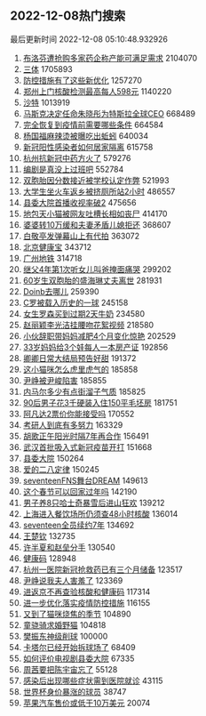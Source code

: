 ## 2022-12-08热门搜索 
最后更新时间 2022-12-08 05:10:48.932926 
1. [布洛芬遭抢购多家药企称产能可满足需求](https://s.weibo.com/weibo?q=%23%E5%B8%83%E6%B4%9B%E8%8A%AC%E9%81%AD%E6%8A%A2%E8%B4%AD%E5%A4%9A%E5%AE%B6%E8%8D%AF%E4%BC%81%E7%A7%B0%E4%BA%A7%E8%83%BD%E5%8F%AF%E6%BB%A1%E8%B6%B3%E9%9C%80%E6%B1%82%23&t=31&band_rank=1&Refer=top) 2104070
1. [三体](https://s.weibo.com/weibo?q=%E4%B8%89%E4%BD%93&t=31&band_rank=2&Refer=top) 1705893
1. [防控措施有了这些新优化](https://s.weibo.com/weibo?q=%23%E9%98%B2%E6%8E%A7%E6%8E%AA%E6%96%BD%E6%9C%89%E4%BA%86%E8%BF%99%E4%BA%9B%E6%96%B0%E4%BC%98%E5%8C%96%23&t=31&band_rank=3&Refer=top) 1257270
1. [郑州上门核酸检测最高每人598元](https://s.weibo.com/weibo?q=%23%E9%83%91%E5%B7%9E%E4%B8%8A%E9%97%A8%E6%A0%B8%E9%85%B8%E6%A3%80%E6%B5%8B%E6%9C%80%E9%AB%98%E6%AF%8F%E4%BA%BA598%E5%85%83%23&t=31&band_rank=4&Refer=top) 1140220
1. [沙特](https://s.weibo.com/weibo?q=%23%E6%B2%99%E7%89%B9%23&t=31&band_rank=5&Refer=top) 1013919
1. [马斯克决定任命朱晓彤为特斯拉全球CEO](https://s.weibo.com/weibo?q=%23%E9%A9%AC%E6%96%AF%E5%85%8B%E5%86%B3%E5%AE%9A%E4%BB%BB%E5%91%BD%E6%9C%B1%E6%99%93%E5%BD%A4%E4%B8%BA%E7%89%B9%E6%96%AF%E6%8B%89%E5%85%A8%E7%90%83CEO%23&t=31&band_rank=11&Refer=top) 668489
1. [完全恢复到疫情前需要哪些条件](https://s.weibo.com/weibo?q=%23%E5%AE%8C%E5%85%A8%E6%81%A2%E5%A4%8D%E5%88%B0%E7%96%AB%E6%83%85%E5%89%8D%E9%9C%80%E8%A6%81%E5%93%AA%E4%BA%9B%E6%9D%A1%E4%BB%B6%23&t=31&band_rank=6&Refer=top) 664584
1. [杨国福麻辣烫被曝吃出蚯蚓](https://s.weibo.com/weibo?q=%23%E6%9D%A8%E5%9B%BD%E7%A6%8F%E9%BA%BB%E8%BE%A3%E7%83%AB%E8%A2%AB%E6%9B%9D%E5%90%83%E5%87%BA%E8%9A%AF%E8%9A%93%23&t=31&band_rank=7&Refer=top) 640034
1. [新冠阳性感染者如何居家隔离](https://s.weibo.com/weibo?q=%23%E6%96%B0%E5%86%A0%E9%98%B3%E6%80%A7%E6%84%9F%E6%9F%93%E8%80%85%E5%A6%82%E4%BD%95%E5%B1%85%E5%AE%B6%E9%9A%94%E7%A6%BB%23&t=31&band_rank=8&Refer=top) 615758
1. [杭州抗新冠中药方火了](https://s.weibo.com/weibo?q=%23%E6%9D%AD%E5%B7%9E%E6%8A%97%E6%96%B0%E5%86%A0%E4%B8%AD%E8%8D%AF%E6%96%B9%E7%81%AB%E4%BA%86%23&t=31&band_rank=32&Refer=top) 579276
1. [编剧是真没上过班吧](https://s.weibo.com/weibo?q=%23%E7%BC%96%E5%89%A7%E6%98%AF%E7%9C%9F%E6%B2%A1%E4%B8%8A%E8%BF%87%E7%8F%AD%E5%90%A7%23&t=31&band_rank=9&Refer=top) 552784
1. [双胞胎因分数接近被学校认定作弊](https://s.weibo.com/weibo?q=%23%E5%8F%8C%E8%83%9E%E8%83%8E%E5%9B%A0%E5%88%86%E6%95%B0%E6%8E%A5%E8%BF%91%E8%A2%AB%E5%AD%A6%E6%A0%A1%E8%AE%A4%E5%AE%9A%E4%BD%9C%E5%BC%8A%23&t=31&band_rank=31&Refer=top) 521993
1. [大学生坐火车返乡被挤厕所站2小时](https://s.weibo.com/weibo?q=%23%E5%A4%A7%E5%AD%A6%E7%94%9F%E5%9D%90%E7%81%AB%E8%BD%A6%E8%BF%94%E4%B9%A1%E8%A2%AB%E6%8C%A4%E5%8E%95%E6%89%80%E7%AB%992%E5%B0%8F%E6%97%B6%23&t=31&band_rank=10&Refer=top) 486557
1. [县委大院首播收视率破2](https://s.weibo.com/weibo?q=%23%E5%8E%BF%E5%A7%94%E5%A4%A7%E9%99%A2%E9%A6%96%E6%92%AD%E6%94%B6%E8%A7%86%E7%8E%87%E7%A0%B42%23&t=31&band_rank=12&Refer=top) 475656
1. [地包天小猫被网友吐槽长相如丧尸](https://s.weibo.com/weibo?q=%23%E5%9C%B0%E5%8C%85%E5%A4%A9%E5%B0%8F%E7%8C%AB%E8%A2%AB%E7%BD%91%E5%8F%8B%E5%90%90%E6%A7%BD%E9%95%BF%E7%9B%B8%E5%A6%82%E4%B8%A7%E5%B0%B8%23&t=31&band_rank=18&Refer=top) 414170
1. [婆婆转10万缓和夫妻矛盾儿媳拒还](https://s.weibo.com/weibo?q=%23%E5%A9%86%E5%A9%86%E8%BD%AC10%E4%B8%87%E7%BC%93%E5%92%8C%E5%A4%AB%E5%A6%BB%E7%9F%9B%E7%9B%BE%E5%84%BF%E5%AA%B3%E6%8B%92%E8%BF%98%23&t=31&band_rank=13&Refer=top) 368607
1. [白敬亭发弹幕山上有代拍](https://s.weibo.com/weibo?q=%23%E7%99%BD%E6%95%AC%E4%BA%AD%E5%8F%91%E5%BC%B9%E5%B9%95%E5%B1%B1%E4%B8%8A%E6%9C%89%E4%BB%A3%E6%8B%8D%23&t=31&band_rank=14&Refer=top) 363072
1. [北京健康宝](https://s.weibo.com/weibo?q=%E5%8C%97%E4%BA%AC%E5%81%A5%E5%BA%B7%E5%AE%9D&t=31&band_rank=15&Refer=top) 343712
1. [广州地铁](https://s.weibo.com/weibo?q=%23%E5%B9%BF%E5%B7%9E%E5%9C%B0%E9%93%81%23&t=31&band_rank=16&Refer=top) 314718
1. [继父4年第1次听女儿叫爸掩面痛哭](https://s.weibo.com/weibo?q=%23%E7%BB%A7%E7%88%B64%E5%B9%B4%E7%AC%AC1%E6%AC%A1%E5%90%AC%E5%A5%B3%E5%84%BF%E5%8F%AB%E7%88%B8%E6%8E%A9%E9%9D%A2%E7%97%9B%E5%93%AD%23&t=31&band_rank=17&Refer=top) 299202
1. [60岁生双胞胎的盛海琳丈夫离世](https://s.weibo.com/weibo?q=%2360%E5%B2%81%E7%94%9F%E5%8F%8C%E8%83%9E%E8%83%8E%E7%9A%84%E7%9B%9B%E6%B5%B7%E7%90%B3%E4%B8%88%E5%A4%AB%E7%A6%BB%E4%B8%96%23&t=31&band_rank=19&Refer=top) 281931
1. [Doinb去哪儿](https://s.weibo.com/weibo?q=%23Doinb%E5%8E%BB%E5%93%AA%E5%84%BF%23&t=31&band_rank=33&Refer=top) 259390
1. [C罗被载入历史的一球](https://s.weibo.com/weibo?q=%23C%E7%BD%97%E8%A2%AB%E8%BD%BD%E5%85%A5%E5%8E%86%E5%8F%B2%E7%9A%84%E4%B8%80%E7%90%83%23&t=31&band_rank=20&Refer=top) 245158
1. [女生罗森买到过期2天牛奶](https://s.weibo.com/weibo?q=%23%E5%A5%B3%E7%94%9F%E7%BD%97%E6%A3%AE%E4%B9%B0%E5%88%B0%E8%BF%87%E6%9C%9F2%E5%A4%A9%E7%89%9B%E5%A5%B6%23&t=31&band_rank=46&Refer=top) 234580
1. [赵丽颖李光洁挂腰吻花絮视频](https://s.weibo.com/weibo?q=%23%E8%B5%B5%E4%B8%BD%E9%A2%96%E6%9D%8E%E5%85%89%E6%B4%81%E6%8C%82%E8%85%B0%E5%90%BB%E8%8A%B1%E7%B5%AE%E8%A7%86%E9%A2%91%23&t=31&band_rank=21&Refer=top) 218580
1. [小伙辞职带妈妈减肥4个月变化惊艳](https://s.weibo.com/weibo?q=%23%E5%B0%8F%E4%BC%99%E8%BE%9E%E8%81%8C%E5%B8%A6%E5%A6%88%E5%A6%88%E5%87%8F%E8%82%A54%E4%B8%AA%E6%9C%88%E5%8F%98%E5%8C%96%E6%83%8A%E8%89%B3%23&t=31&band_rank=22&Refer=top) 202529
1. [33岁妈妈给3个娃每人一本房产证](https://s.weibo.com/weibo?q=%2333%E5%B2%81%E5%A6%88%E5%A6%88%E7%BB%993%E4%B8%AA%E5%A8%83%E6%AF%8F%E4%BA%BA%E4%B8%80%E6%9C%AC%E6%88%BF%E4%BA%A7%E8%AF%81%23&t=31&band_rank=23&Refer=top) 192856
1. [卿卿日常大结局预告好甜](https://s.weibo.com/weibo?q=%23%E5%8D%BF%E5%8D%BF%E6%97%A5%E5%B8%B8%E5%A4%A7%E7%BB%93%E5%B1%80%E9%A2%84%E5%91%8A%E5%A5%BD%E7%94%9C%23&t=31&band_rank=24&Refer=top) 191372
1. [这小猫咪怎么虎里虎气的](https://s.weibo.com/weibo?q=%23%E8%BF%99%E5%B0%8F%E7%8C%AB%E5%92%AA%E6%80%8E%E4%B9%88%E8%99%8E%E9%87%8C%E8%99%8E%E6%B0%94%E7%9A%84%23&t=31&band_rank=25&Refer=top) 185858
1. [尹峥被尹峻陷害](https://s.weibo.com/weibo?q=%E5%B0%B9%E5%B3%A5%E8%A2%AB%E5%B0%B9%E5%B3%BB%E9%99%B7%E5%AE%B3&t=31&band_rank=26&Refer=top) 185855
1. [内马尔多少有点街溜子气质](https://s.weibo.com/weibo?q=%23%E5%86%85%E9%A9%AC%E5%B0%94%E5%A4%9A%E5%B0%91%E6%9C%89%E7%82%B9%E8%A1%97%E6%BA%9C%E5%AD%90%E6%B0%94%E8%B4%A8%23&t=31&band_rank=27&Refer=top) 185825
1. [90后男子花3千硬装入住150平毛坯房](https://s.weibo.com/weibo?q=%2390%E5%90%8E%E7%94%B7%E5%AD%90%E8%8A%B13%E5%8D%83%E7%A1%AC%E8%A3%85%E5%85%A5%E4%BD%8F150%E5%B9%B3%E6%AF%9B%E5%9D%AF%E6%88%BF%23&t=31&band_rank=28&Refer=top) 181751
1. [阿凡达2票价你能接受吗](https://s.weibo.com/weibo?q=%23%E9%98%BF%E5%87%A1%E8%BE%BE2%E7%A5%A8%E4%BB%B7%E4%BD%A0%E8%83%BD%E6%8E%A5%E5%8F%97%E5%90%97%23&t=31&band_rank=29&Refer=top) 170552
1. [考研人到底有多努力](https://s.weibo.com/weibo?q=%23%E8%80%83%E7%A0%94%E4%BA%BA%E5%88%B0%E5%BA%95%E6%9C%89%E5%A4%9A%E5%8A%AA%E5%8A%9B%23&t=31&band_rank=30&Refer=top) 163329
1. [胡歌正午阳光时隔7年再合作](https://s.weibo.com/weibo?q=%23%E8%83%A1%E6%AD%8C%E6%AD%A3%E5%8D%88%E9%98%B3%E5%85%89%E6%97%B6%E9%9A%947%E5%B9%B4%E5%86%8D%E5%90%88%E4%BD%9C%23&t=31&band_rank=34&Refer=top) 156491
1. [武汉首批吸入式新冠疫苗开打](https://s.weibo.com/weibo?q=%23%E6%AD%A6%E6%B1%89%E9%A6%96%E6%89%B9%E5%90%B8%E5%85%A5%E5%BC%8F%E6%96%B0%E5%86%A0%E7%96%AB%E8%8B%97%E5%BC%80%E6%89%93%23&t=31&band_rank=35&Refer=top) 151668
1. [县委大院](https://s.weibo.com/weibo?q=%E5%8E%BF%E5%A7%94%E5%A4%A7%E9%99%A2&t=31&band_rank=36&Refer=top) 150264
1. [爱的二八定律](https://s.weibo.com/weibo?q=%E7%88%B1%E7%9A%84%E4%BA%8C%E5%85%AB%E5%AE%9A%E5%BE%8B&t=31&band_rank=37&Refer=top) 150245
1. [seventeenFNS舞台DREAM](https://s.weibo.com/weibo?q=%23seventeenFNS%E8%88%9E%E5%8F%B0DREAM%23&t=31&band_rank=21&Refer=top) 149613
1. [这个春节可以回家过年吗](https://s.weibo.com/weibo?q=%23%E8%BF%99%E4%B8%AA%E6%98%A5%E8%8A%82%E5%8F%AF%E4%BB%A5%E5%9B%9E%E5%AE%B6%E8%BF%87%E5%B9%B4%E5%90%97%23&t=31&band_rank=38&Refer=top) 142190
1. [男子养8只哈士奇暴雪后进山狂欢](https://s.weibo.com/weibo?q=%23%E7%94%B7%E5%AD%90%E5%85%BB8%E5%8F%AA%E5%93%88%E5%A3%AB%E5%A5%87%E6%9A%B4%E9%9B%AA%E5%90%8E%E8%BF%9B%E5%B1%B1%E7%8B%82%E6%AC%A2%23&t=31&band_rank=39&Refer=top) 139212
1. [上海进入餐饮场所仍须查48小时核酸](https://s.weibo.com/weibo?q=%23%E4%B8%8A%E6%B5%B7%E8%BF%9B%E5%85%A5%E9%A4%90%E9%A5%AE%E5%9C%BA%E6%89%80%E4%BB%8D%E9%A1%BB%E6%9F%A548%E5%B0%8F%E6%97%B6%E6%A0%B8%E9%85%B8%23&t=31&band_rank=40&Refer=top) 136014
1. [seventeen全员续约7年](https://s.weibo.com/weibo?q=%23seventeen%E5%85%A8%E5%91%98%E7%BB%AD%E7%BA%A67%E5%B9%B4%23&t=31&band_rank=41&Refer=top) 134692
1. [王楚钦](https://s.weibo.com/weibo?q=%E7%8E%8B%E6%A5%9A%E9%92%A6&t=31&band_rank=35&Refer=top) 132735
1. [许半夏和赵垒分手](https://s.weibo.com/weibo?q=%23%E8%AE%B8%E5%8D%8A%E5%A4%8F%E5%92%8C%E8%B5%B5%E5%9E%92%E5%88%86%E6%89%8B%23&t=31&band_rank=42&Refer=top) 130540
1. [健康码](https://s.weibo.com/weibo?q=%23%E5%81%A5%E5%BA%B7%E7%A0%81%23&t=31&band_rank=43&Refer=top) 128948
1. [杭州一医院新冠抢救药已有三个月储备](https://s.weibo.com/weibo?q=%23%E6%9D%AD%E5%B7%9E%E4%B8%80%E5%8C%BB%E9%99%A2%E6%96%B0%E5%86%A0%E6%8A%A2%E6%95%91%E8%8D%AF%E5%B7%B2%E6%9C%89%E4%B8%89%E4%B8%AA%E6%9C%88%E5%82%A8%E5%A4%87%23&t=31&band_rank=44&Refer=top) 123517
1. [尹峥说我夫人害羞了](https://s.weibo.com/weibo?q=%23%E5%B0%B9%E5%B3%A5%E8%AF%B4%E6%88%91%E5%A4%AB%E4%BA%BA%E5%AE%B3%E7%BE%9E%E4%BA%86%23&t=31&band_rank=45&Refer=top) 123369
1. [进返京不再查验核酸和健康码](https://s.weibo.com/weibo?q=%23%E8%BF%9B%E8%BF%94%E4%BA%AC%E4%B8%8D%E5%86%8D%E6%9F%A5%E9%AA%8C%E6%A0%B8%E9%85%B8%E5%92%8C%E5%81%A5%E5%BA%B7%E7%A0%81%23&t=31&band_rank=47&Refer=top) 117314
1. [进一步优化落实疫情防控措施](https://s.weibo.com/weibo?q=%23%E8%BF%9B%E4%B8%80%E6%AD%A5%E4%BC%98%E5%8C%96%E8%90%BD%E5%AE%9E%E7%96%AB%E6%83%85%E9%98%B2%E6%8E%A7%E6%8E%AA%E6%96%BD%23&t=31&band_rank=48&Refer=top) 116155
1. [又到了猫咪烧焦的季节](https://s.weibo.com/weibo?q=%23%E5%8F%88%E5%88%B0%E4%BA%86%E7%8C%AB%E5%92%AA%E7%83%A7%E7%84%A6%E7%9A%84%E5%AD%A3%E8%8A%82%23&t=31&band_rank=44&Refer=top) 104890
1. [童骁骑求婚野猫](https://s.weibo.com/weibo?q=%23%E7%AB%A5%E9%AA%81%E9%AA%91%E6%B1%82%E5%A9%9A%E9%87%8E%E7%8C%AB%23&t=31&band_rank=49&Refer=top) 104818
1. [樊振东神级削球](https://s.weibo.com/weibo?q=%23%E6%A8%8A%E6%8C%AF%E4%B8%9C%E7%A5%9E%E7%BA%A7%E5%89%8A%E7%90%83%23&t=31&band_rank=50&Refer=top) 100000
1. [卡塔尔已经开始拆球场了](https://s.weibo.com/weibo?q=%23%E5%8D%A1%E5%A1%94%E5%B0%94%E5%B7%B2%E7%BB%8F%E5%BC%80%E5%A7%8B%E6%8B%86%E7%90%83%E5%9C%BA%E4%BA%86%23&t=31&band_rank=50&Refer=top) 68409
1. [如何评价电视剧县委大院](https://s.weibo.com/weibo?q=%23%E5%A6%82%E4%BD%95%E8%AF%84%E4%BB%B7%E7%94%B5%E8%A7%86%E5%89%A7%E5%8E%BF%E5%A7%94%E5%A4%A7%E9%99%A2%23&t=31&band_rank=49&Refer=top) 67335
1. [周茜要把陈宇宙忘了](https://s.weibo.com/weibo?q=%23%E5%91%A8%E8%8C%9C%E8%A6%81%E6%8A%8A%E9%99%88%E5%AE%87%E5%AE%99%E5%BF%98%E4%BA%86%23&t=31&band_rank=49&Refer=top) 55128
1. [感染后出现哪些症状需到医院就诊](https://s.weibo.com/weibo?q=%23%E6%84%9F%E6%9F%93%E5%90%8E%E5%87%BA%E7%8E%B0%E5%93%AA%E4%BA%9B%E7%97%87%E7%8A%B6%E9%9C%80%E5%88%B0%E5%8C%BB%E9%99%A2%E5%B0%B1%E8%AF%8A%23&t=31&band_rank=50&Refer=top) 43115
1. [世界杯身价暴涨的球员](https://s.weibo.com/weibo?q=%23%E4%B8%96%E7%95%8C%E6%9D%AF%E8%BA%AB%E4%BB%B7%E6%9A%B4%E6%B6%A8%E7%9A%84%E7%90%83%E5%91%98%23&t=31&band_rank=31&Refer=top) 38747
1. [苹果汽车售价或低于10万美元](https://s.weibo.com/weibo?q=%23%E8%8B%B9%E6%9E%9C%E6%B1%BD%E8%BD%A6%E5%94%AE%E4%BB%B7%E6%88%96%E4%BD%8E%E4%BA%8E10%E4%B8%87%E7%BE%8E%E5%85%83%23&t=31&band_rank=50&Refer=top) 20074
